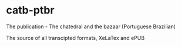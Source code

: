 # catb-ptbr
The publication - The chatedral and the bazaar (Portuguese Brazilian)

The source of all transcipted formats, XeLaTex and ePUB
